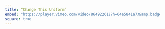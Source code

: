 ```yaml
---
title: “Change This Uniform”
embed: "https://player.vimeo.com/video/864922618?h=64e5841a73&amp;badge=0&amp;autopause=0&amp;player_id=0&amp;app_id=58479"
square: true
---
```

